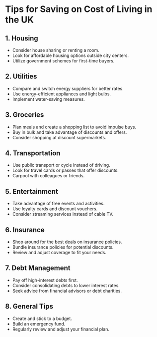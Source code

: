 # Tips for Saving on Cost of Living in the UK

## 1. Housing
- Consider house sharing or renting a room.
- Look for affordable housing options outside city centers.
- Utilize government schemes for first-time buyers.

## 2. Utilities
- Compare and switch energy suppliers for better rates.
- Use energy-efficient appliances and light bulbs.
- Implement water-saving measures.

## 3. Groceries
- Plan meals and create a shopping list to avoid impulse buys.
- Buy in bulk and take advantage of discounts and offers.
- Consider shopping at discount supermarkets.

## 4. Transportation
- Use public transport or cycle instead of driving.
- Look for travel cards or passes that offer discounts.
- Carpool with colleagues or friends.

## 5. Entertainment
- Take advantage of free events and activities.
- Use loyalty cards and discount vouchers.
- Consider streaming services instead of cable TV.

## 6. Insurance
- Shop around for the best deals on insurance policies.
- Bundle insurance policies for potential discounts.
- Review and adjust coverage to fit your needs.

## 7. Debt Management
- Pay off high-interest debts first.
- Consider consolidating debts to lower interest rates.
- Seek advice from financial advisors or debt charities.

## 8. General Tips
- Create and stick to a budget.
- Build an emergency fund.
- Regularly review and adjust your financial plan.
